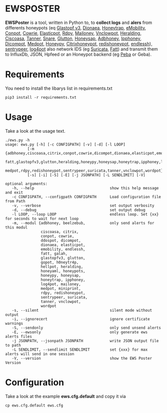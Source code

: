 # EWSPOSTER

**EWSPoster** is a tool, written in Python to, to **collect logs** and **alers** from differents honeypots (eq [Glastopf v3](https://github.com/mushorg/glastopf), [Dionaea](https://github.com/DinoTools/dionaea), [Honeytrap](https://github.com/tillmannw/honeytrap), [eMobility](https://github.com/telekom-security/emobility), [Conpot](https://github.com/mushorg/conpot), [Cowrie](https://github.com/cowrie/cowrie), [Elasticpot](https://gitlab.com/bontchev/elasticpot), [Rdpy](https://github.com/citronneur/rdpy), [Mailoney](https://github.com/awhitehatter/mailoney), [Vnclowpot](https://github.com/magisterquis/vnclowpot), [Heralding](https://github.com/johnnykv/heralding), [Ciscoasa](https://github.com/Cymmetria/ciscoasa_honeypot), [Tanner](https://github.com/mushorg/tanner), [Snare](https://github.com/mushorg/snare), [Glutton](https://github.com/mushorg/glutton), [Honeysap](https://github.com/SecureAuthCorp/HoneySAP), [Adbhoney](https://github.com/huuck/ADBHoney), [Ipphoney](https://gitlab.com/bontchev/ipphoney), [Dicompot](https://github.com/nsmfoo/dicompot), [Medpot](https://github.com/schmalle/medpot), [Honeypy](https://github.com/foospidy/HoneyPy), [Citrixhoneypot](https://github.com/MalwareTech/CitrixHoneypot), [redishoneypot](https://github.com/cypwnpwnsocute/RedisHoneyPot), [endlessh](https://github.com/skeeto/endlessh)), [sentrypeer](https://github.com/SentryPeer/SentryPeer), [log4pot](https://github.com/thomaspatzke/Log4Pot) also network IDS (eg [Suricata](https://github.com/OISF/suricata), [Fatt](https://github.com/0x4D31/fatt)) and transmit them to InfluxDb, JSON, Hpfeed or an Honeypot backend (eg [Peba](https://github.com/telekom-security/PEBA) or Geba).

# Requirements
You need to install the libarys list in requirements.txt

    pip3 install -r requirements.txt

# Usage
Take a look at the usage text.

    ./ews.py -h
    usage: ews.py [-h] [-c CONFIGPATH] [-v] [-d] [-l LOOP]
              [-m {adbhoney,ciscoasa,citrix,conpot,cowrie,dicompot,dionaea,elasticpot,emobility,endlessh,
                   fatt,glastopfv3,glutton,heralding,honeypy,honeysap,honeytrap,ipphoney,log4pot,mailoney,
                   medpot,rdpy,redishoneypot,sentrypeer,suricata,tanner,vnclowpot,wordpot}]
              [-s] [-i] [-S] [-E] [-j JSONPATH] [-L SENDLIMIT] [-V]

    optional arguments:
       -h, --help                                  show this help message and exit
       -c CONFIGPATH, --configpath CONFIGPATH      Load configuration file from Path
       -v, --verbose                               set output verbosity
       -d, --debug                                 set output debug
       -l LOOP, --loop LOOP                        endless loop. Set {xx} for seconds to wait for next loop
       -m, --modul {adbhoney, beelzebub,           only send alerts for this modul
                    ciscoasa, citrix,
                    conpot, cowrie,
                    ddospot, dicompot,
                    dionaea, elasticpot,
                    emobility, endlessh,
                    fatt, galah,
                    glastopfv3, glutton,
                    gopot, h0neytr4p,
                    hellpot, heralding,
                    honeyaml, honeypots,
                    honeypy, honeysap,
                    honeytrap, ipphoney,
                    log4pot, mailoney,
                    medpot, miniprint,
                    rdpy, redishoneypot,
                    sentrypeer, suricata,
                    tanner, vnclowpot,
                    wordpot
       -s, --silent                                silent mode without output
       -i, --ignorecert                            ignore certificate warnings
       -S, --sendonly                              only send unsend alerts
       -E, --ewsonly                               only generate ews alerts files
       -j JSONPATH, --jsonpath JSONPATH            write JSON output file to path
       -L SENDLIMIT, --sendlimit SENDLIMIT         set {xxx} for max alerts will send in one session
       -V, --version                               show the EWS Poster Version

# Configuration
Take a look at the example **ews.cfg.default** and copy it via

    cp ews.cfg.default ews.cfg


